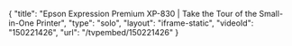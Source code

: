 {
    "title": "Epson Expression Premium XP-830 | Take the Tour of the Small-in-One Printer",
    "type": "solo",
    "layout": "iframe-static",
    "videoId": "150221426",
    "url": "\/tvpembed\/150221426"
}